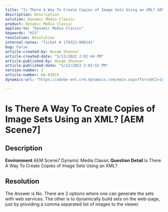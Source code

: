 ```yaml
---
title: "Is There A Way To Create Copies of Image Sets Using an XML? AEM Scene7"
description: Description
solution: Dynamic Media Classic
product: Dynamic Media Classic
applies-to: "Dynamic Media Classic"
keywords: "KCS"
resolution: Resolution
internal-notes: "Ticket # 170322-000141"
bug: False
article-created-by: Husam Shunnar
article-created-date: "5/12/2022 2:02:44 PM"
article-published-by: Husam Shunnar
article-published-date: "5/12/2022 2:03:52 PM"
version-number: 2
article-number: KA-03923
dynamics-url: "https://adobe-ent.crm.dynamics.com/main.aspx?forceUCI=1&pagetype=entityrecord&etn=knowledgearticle&id=7ce4442d-fcd1-ec11-a7b5-00224809c399"

---
```

# Is There A Way To Create Copies of Image Sets Using an XML? [AEM Scene7]

## Description


<b>Environment</b>
 AEM Scene7
 Dynamic Media Classic
<b>Question Detail </b>
 Is There A Way To Create Copies of Image Sets Using an XML?


## Resolution


The Answer is No. There are 2 options where one can generate the sets with web services. The other is to dynamically build sets on the web-page, just by providing a comma separated list of images to the viewer.
